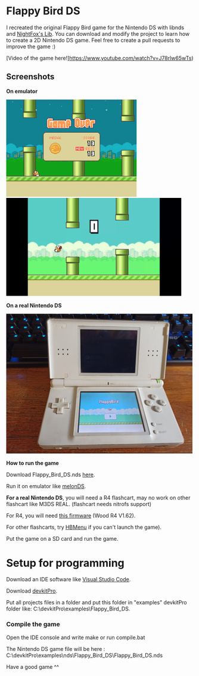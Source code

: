 # Flappy Bird DS
I recreated the original Flappy Bird game for the Nintendo DS with libnds and [NightFox's Lib](https://nightfoxandco.com/?page_id=52).
You can download and modify the project to learn how to create a 2D Nintendo DS game.
Feel free to create a pull requests to improve the game :)

[Video of the game here!]https://www.youtube.com/watch?v=J78rlw65wTs)

## Screenshots

**On emulator**

<img src="https://github.com/Fewnity/Flappy-Bird-Nintendo-DS/blob/main/GitImages/Flap2.PNG" width="350"><img src="https://github.com/Fewnity/Flappy-Bird-Nintendo-DS/blob/main/GitImages/FlapGif.gif" width="470">

**On a real Nintendo DS**

<img src="https://github.com/Fewnity/Flappy-Bird-Nintendo-DS/blob/main/GitImages/FlapReal.jpg" width="500">

**How to run the game**

Download Flappy_Bird_DS.nds [here](https://github.com/Fewnity/Flappy-Bird-Nintendo-DS/raw/main/Flappy_Bird_DS.nds).

Run it on emulator like [melonDS](http://melonds.kuribo64.net/downloads.php).

**For a real Nintendo DS**, you will need a R4 flashcart, may no work on other flashcart like M3DS REAL. (flashcart needs nitrofs support)

For R4, you will need [this firmware](http://old.r4wood.com/pages/Wood-R4-Kernel.html) (Wood R4 V1.62).

For other flashcarts, try [HBMenu](https://github.com/devkitPro/nds-hb-menu/releases/) if you can't launch the game).

Put the game on a SD card and run the game.

# Setup for programming
Download an IDE software like [Visual Studio Code](https://code.visualstudio.com/).

Download [devkitPro](https://github.com/devkitPro/installer/releases).

Put all projects files in a folder and put this folder in "examples" devkitPro folder like: C:\devkitPro\examples\Flappy_Bird_DS.

### Compile the game
Open the IDE console and write make or run compile.bat

The Nintendo DS game file will be here : C:\devkitPro\examples\nds\Flappy_Bird_DS\Flappy_Bird_DS.nds

Have a good game ^^

